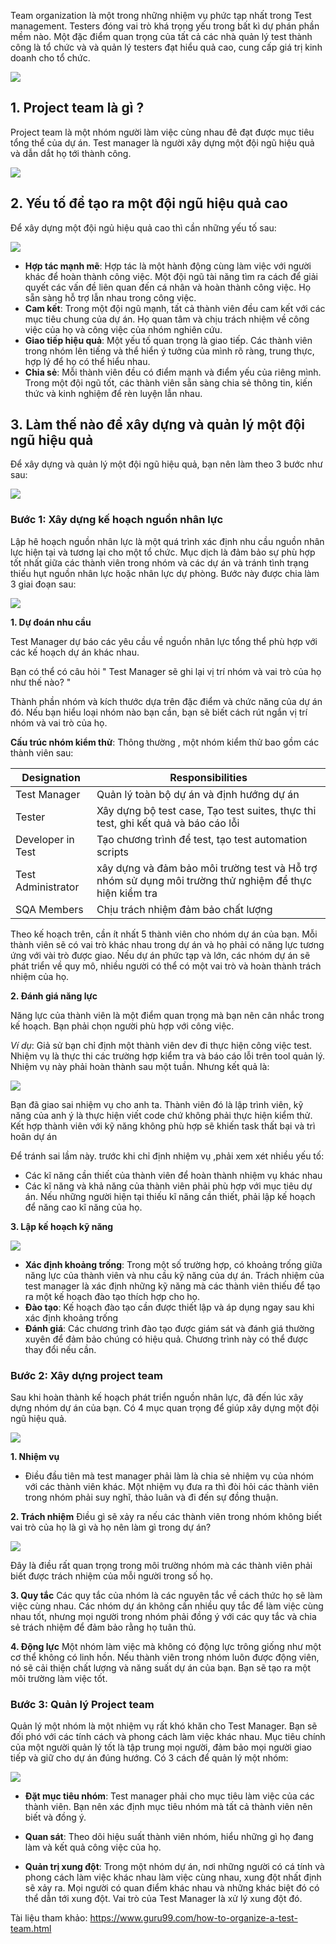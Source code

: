 Team organization là một trong những nhiệm vụ phức tạp nhất trong Test management. Testers đóng vai trò khá trọng yếu trong bất kì dự phán phần mềm nào. Một đặc điểm quan trọng của tất cả các nhà quản lý test thành công là tổ chức và và quản lý testers đạt hiểu quả cao, cung cấp giá trị kinh doanh cho tổ chức.

![](https://images.viblo.asia/6c3ce5e1-a8f2-4299-8873-7ce12df44148.jpg)

## 1. Project team là gì ?

Project team là một nhóm người làm việc cùng nhau đê đạt được mục tiêu tổng thể của dự án. Test manager là người xây dựng một đội ngũ hiệu quả và dẫn dắt họ tới thành công.

![](https://images.viblo.asia/21b1e6a6-aa69-482c-8b08-4f2f4b68bdf5.jpg)

## 2. Yếu tố để tạo ra một đội ngũ hiệu quả cao 
Để xây dựng một đội ngủ hiệu quả cao thì cần những yếu tố sau:

![](https://images.viblo.asia/1c4cf22f-db9d-4b68-bef5-6c3da7709516.png)

- **Hợp tác mạnh mẽ**: Hợp tác là một hành động cùng làm việc với người khác để hoàn thành công việc. Một đội ngũ tài năng tìm ra cách để giải quyết các vấn đề liên quan đến cá nhân và hoàn thành công việc. Họ sẵn sàng hỗ trợ lẫn nhau trong công việc.
- **Cam kết**: Trong một đội ngũ mạnh, tất cả thành viên đều cam kết với các mục tiêu chung của dự án. Họ quan tâm và chịu trách nhiệm về công việc của họ và công việc của nhóm nghiên cứu.
- **Giao tiếp hiệu quả**: Một yếu tố quan trọng là giao tiếp. Các thành viên trong nhóm lên tiếng và thể hiển ý tưởng của mình rõ ràng, trung thực, hợp lý để họ có thể hiểu nhau.
- **Chia sẻ**: Mỗi thành viên đều có điểm mạnh và điểm yếu của riêng mình. Trong một đội ngũ tốt, các thành viên sẵn sàng chia sẻ thông tin, kiến thức và kinh nghiệm để rèn luyện lẫn nhau.

## 3. Làm thế nào để xây dựng và quản lý một đội ngũ hiệu quả

Để xây dựng và quản lý một đội ngũ hiệu quả, bạn nên làm theo 3 bước như sau:

![](https://images.viblo.asia/1f2bf5f9-2c7c-46e6-baa2-971cc29516ef.png)

### Bước 1: Xây dựng kế hoạch nguồn nhân lực

Lập hê hoạch nguồn nhân lực là một quá trình xác định nhu cầu nguồn nhân lực hiện tại và tương lại cho một tổ chức. Mục dịch là đảm bảo sự phù hợp tốt nhất giữa các thành viên trong nhóm và các dự án và tránh tình trạng thiếu hụt nguồn nhân lực hoặc nhân lực dự phòng. Bước này được chia làm 3 giai đoạn sau:

![](https://images.viblo.asia/7f2dad69-a6c5-47f6-86c6-cf622a1ddd3c.png)

**1. Dự đoán nhu cầu**

Test Manager dự báo các yêu cầu về nguồn nhân lực tổng thể phù hợp với các kế hoạch dự án khác nhau.

Bạn có thể có câu hỏi " Test Manager sẽ ghi lại vị trí nhóm và vai trò của họ như thế nào? "

Thành phần nhóm và kích thước dựa trên đặc điểm và chức năng của dự án đó. Nếu bạn hiểu loại nhóm nào bạn cần, bạn sẽ biết cách rút ngắn vị trí nhóm và vai trò của họ.

**Cấu trúc nhóm kiểm thử**:
Thông thường , một nhóm kiểm thử bao gồm các thành viên sau: 



| Designation | Responsibilities | 
| -------- | -------- |
| Test Manager     | Quản lý toàn bộ dự án và định hướng dự án     | 
| Tester     | Xây dựng bộ test case, Tạo test suites, thực thi test, ghi kết quả và báo cáo lỗi     |
| Developer in Test	     | Tạo chương trình để test, tạo test automation scripts     |
| Test Administrator	     | xây dựng và đảm bảo môi trường test và Hỗ trợ nhóm sử dụng môi trường thử nghiệm để thực hiện kiểm tra      |
| SQA Members	     |  Chịu trách nhiệm đảm bảo chất lượng     |

Theo kế hoạch trên, cần ít nhất 5 thành viên cho nhóm dự án của bạn. Mỗi thành viên sẽ có vai trò khác nhau trong dự án và họ phải có năng lực tương ứng với vài trò được giao. 
Nếu dự án phức tạp và lớn, các nhóm dự án sẽ phát triển về quy mô, nhiều người có thể có một vai trò và hoàn thành trách nhiệm của họ.

**2. Đánh giá năng lực**

Năng lực của thành viên là một điểm quan trọng mà bạn nên cân nhắc trong kế hoạch. Bạn phải chọn người phù hợp với công việc.

*Ví dụ*: Giả sử bạn chỉ định một thành viên dev đi thực hiện công việc test. Nhiệm vụ là thực thi các trường hợp kiểm tra và báo cáo lỗi trên tool quản lý. Nhiệm vụ này phải hoàn thành sau một tuần. Nhưng kết quả là:

![](https://images.viblo.asia/9acb1430-f44a-4389-b2a2-9dad4934c0a6.jpg)

Bạn đã giao sai nhiệm vụ cho anh ta. Thành viên đó là lập trình viên, kỹ năng của anh ý là thực hiện viết code chứ không phải thực hiện kiểm thử. Kết hợp thành viên với kỹ năng không phù hợp sẽ khiến task thất bại và trì hoãn dự án

Để tránh sai lầm này. trước khi chỉ định nhiệm vụ ,phải xem xét nhiều yếu tố:

- Các kĩ năng cần thiết của thành viên để hoàn thành nhiệm vụ khác nhau
- Các kĩ năng và khả năng của thành viên phải phù hợp với mục tiêu dự án. Nếu những người hiện tại thiếu kĩ năng cần thiết, phải lập kế hoạch để năng cao kĩ năng của họ.

**3. Lập kế hoạch kỹ năng**

![](https://images.viblo.asia/0c1056b4-9a9b-4c08-b548-0028ad812d6c.png)

- **Xác định khoảng trống**: Trong một số trường hợp, có khoảng trống giữa năng lực của thành viên và nhu cầu kỹ năng của dự án. Trách nhiệm của test manager là xác định những kỹ năng mà các thành viên thiếu để tạo ra một kế hoạch đào tạo thích hợp cho họ.
- **Đào tạo**:  Kế hoạch đào tạo cần được thiết lập và áp dụng ngay sau khi xác định khoảng trống
- **Đánh giá**: Các chương trình đào tạo được giám sát và đánh giá thường xuyên để đảm bảo chúng có hiệu quả. Chương trình này có thể được thay đổi nếu cần.

### Bước 2: Xây dựng project team
Sau khi hoàn thành kế hoạch phát triển nguồn nhân lực, đã đến lúc xây dựng nhóm dự án của bạn. Có 4 mục quan trọng để giúp xây dựng một đội ngũ hiệu quả.

![](https://images.viblo.asia/f1c60961-f404-4f88-b6a5-1b471d416f72.png)

**1. Nhiệm vụ**
- Điều đầu tiên mà test manager phải làm là chia sẻ nhiệm vụ của nhóm với các thành viên khác. Một nhiệm vụ đưa ra thì đòi hỏi các thành viên trong nhóm phải suy nghĩ, thảo luân và đi đến sự đồng thuận.

**2. Trách nhiệm**
Điều gì sẽ xảy ra nếu các thành viên trong nhóm không biết vai trò của họ là gì và họ nên làm gì trong dự án?

![](https://images.viblo.asia/f73e9131-af97-4aea-a1eb-b12b2e6d233b.jpg)

Đây là điều rất quan trọng trong môi trường nhóm mà các thành viên phải biết được trách nhiệm của mỗi người trong số họ.

**3. Quy tắc**
Các quy tắc của nhóm là các nguyên tắc về cách thức họ sẽ làm việc cùng nhau. Các nhóm dự án không cần nhiều quy tắc để làm việc cùng nhau tốt, nhưng mọi người trong nhóm phải đồng ý với các quy tắc và chia sẻ trách nhiệm để đảm bảo rằng họ tuân thủ.

**4. Động lực**
Một nhóm làm việc mà không có động lực trông giống như một cơ thể không có linh hồn. Nếu thành viên trong nhóm luôn được động viên, nó sẽ cải thiện chất lượng và năng suất dự án của bạn. Bạn sẽ tạo ra một môi trường làm việc tốt.

### Bước 3: Quản lý Project team

Quản lý một nhóm là một nhiệm vụ rất khó khăn cho Test Manager. Bạn sẽ đối phó với các tính cách và phong cách làm việc khác nhau. Mục tiêu chính của một người quản lý tốt là tập trung mọi người, đảm bảo mọi người giao tiếp và giữ cho dự án đúng hướng. Có 3 cách để quản lý một nhóm: 

![](https://images.viblo.asia/76695079-6e45-4dac-81cc-0ab8e69908ab.png)

- **Đặt mục tiêu nhóm**: Test manager phải cho mục tiêu làm việc của các thành viên. Bạn nên xác định mục tiêu nhóm mà tất cả thành viên nên biết và đồng ý.

- **Quan sát**: Theo dõi hiệu suất thành viên nhóm, hiểu những gì họ đang làm và kết quả công việc của họ.

- **Quản trị xung đột**: Trong một nhóm dự án, nơi những người có cá tính và phong cách làm việc khác nhau làm việc cùng nhau, xung đột nhất định sẽ xảy ra. Mọi người có quan điểm khác nhau  và  những khác biệt đó có thể dẫn tới xung đột. Vai trò của Test Manager là xử lý xung đột đó.

Tài liệu tham khảo: https://www.guru99.com/how-to-organize-a-test-team.html